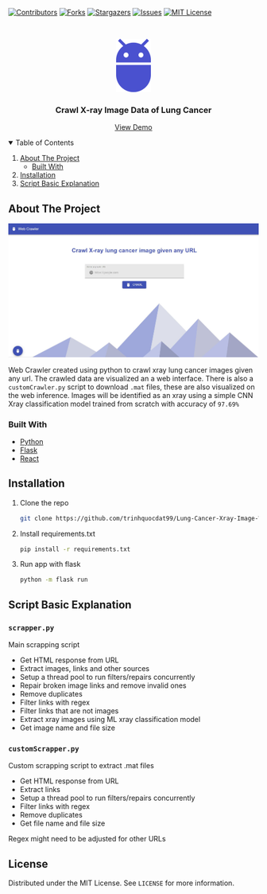 
<!-- PROJECT SHIELDS -->
<!--
*** I'm using markdown "reference style" links for readability.
*** Reference links are enclosed in brackets [ ] instead of parentheses ( ).
*** See the bottom of this document for the declaration of the reference variables
*** for contributors-url, forks-url, etc. This is an optional, concise syntax you may use.
*** https://www.markdownguide.org/basic-syntax/#reference-style-links
-->
[![Contributors][contributors-shield]][contributors-url]
[![Forks][forks-shield]][forks-url]
[![Stargazers][stars-shield]][stars-url]
[![Issues][issues-shield]][issues-url]
[![MIT License][license-shield]][license-url]



<!-- PROJECT LOGO -->
<br />
<p align="center">
  <a href="https://xray-web-crawler.herokuapp.com/" target="_blank">
    <img src="static/logo560.png" alt="Logo" width="70" height="107">
  </a>

  <h3 align="center">Crawl X-ray Image Data of Lung Cancer</h3>

  <p align="center">
    <a href="https://xray-web-crawler.herokuapp.com/" target="_blank">View Demo</a>
  </p>
</p>



<!-- TABLE OF CONTENTS -->
<details open="open">
  <summary>Table of Contents</summary>
  <ol>
    <li>
      <a href="#about-the-project">About The Project</a>
      <ul>
        <li><a href="#built-with">Built With</a></li>
      </ul>
    </li>
    <li>
        <a href="#installation">Installation</a>
    </li>
    <li><a href="#script-basic-explanation">Script Basic Explanation</a></li>
  </ol>
</details>



<!-- ABOUT THE PROJECT -->
## About The Project

[![Product Name Screen Shot][product-screenshot]](https://example.com)

Web Crawler created using python to crawl xray lung cancer images given any url.
 The crawled data are visualized an a web interface. There is also a ```customCrawler.py``` script to download ```.mat``` files, these are also visualized on the web inference.
 Images will be identified as an xray using a simple CNN Xray classification model trained from scratch with accuracy of ```97.69%```
### Built With
* [Python](https://phython.org)
* [Flask](https://palletsprojects.com/p/flask/)
* [React](https://reactjs.org)



<!-- INSTALLATION -->
## Installation

1. Clone the repo
   ```sh
   git clone https://github.com/trinhquocdat99/Lung-Cancer-Xray-Image-Webcrawler.git
   ```
2. Install requirements.txt
   ```sh
   pip install -r requirements.txt
   ```
3. Run app with flask
    ```sh
    python -m flask run
    ```


<!-- SCRAPPING -->
## Script Basic Explanation

### ```scrapper.py```
Main scrapping script
* Get HTML response from URL
* Extract images, links and other sources
* Setup a thread pool to run filters/repairs concurrently
* Repair broken image links and remove invalid ones
* Remove duplicates
* Filter links with regex
* Filter links that are not images
* Extract xray images using ML xray classification model
* Get image name and file size

### ```customScrapper.py```
Custom scrapping script to extract .mat files
* Get HTML response from URL
* Extract links
* Setup a thread pool to run filters/repairs concurrently
* Filter links with regex
* Remove duplicates
* Get file name and file size


Regex might need to be adjusted for other URLs



<!-- LICENSE -->
## License

Distributed under the MIT License. See `LICENSE` for more information.


<!-- MARKDOWN LINKS & IMAGES -->
<!-- https://www.markdownguide.org/basic-syntax/#reference-style-links -->
[contributors-shield]: https://img.shields.io/github/contributors/trinhquocdat99/Lung-Cancer-Xray-Image-Webcrawler.svg?style=for-the-badge
[contributors-url]: https://github.com/trinhquocdat99/Lung-Cancer-Xray-Image-Webcrawler/graphs/contributors
[forks-shield]: https://img.shields.io/github/forks/trinhquocdat99/Lung-Cancer-Xray-Image-Webcrawler.svg?style=for-the-badge
[forks-url]: https://github.com/trinhquocdat99/Lung-Cancer-Xray-Image-Webcrawler/network/members
[stars-shield]: https://img.shields.io/github/stars/trinhquocdat99/Lung-Cancer-Xray-Image-Webcrawler.svg?style=for-the-badge
[stars-url]: https://github.com/trinhquocdat99/Lung-Cancer-Xray-Image-Webcrawler/stargazers
[issues-shield]: https://img.shields.io/github/issues/trinhquocdat99/Lung-Cancer-Xray-Image-Webcrawler.svg?style=for-the-badge
[issues-url]: https://github.com/trinhquocdat99/Lung-Cancer-Xray-Image-Webcrawler/issues
[license-shield]: https://img.shields.io/github/license/trinhquocdat99/Lung-Cancer-Xray-Image-Webcrawler.svg?style=for-the-badge
[license-url]: https://github.com/trinhquocdat99/Best-README-Template/blob/master/LICENSE.txt
[linkedin-shield]: https://img.shields.io/badge/-LinkedIn-black.svg?style=for-the-badge&logo=linkedin&colorB=555
[linkedin-url]: https://linkedin.com/in/trinhquocdat99
[product-screenshot]:static/readmeImages/app.JPG
